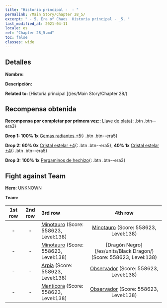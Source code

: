```yaml
---
title: "Historia principal -  - "
permalink: /Main Story/Chapter 28_5/
excerpt: " - 5. Era of Chaos  Historia principal - _5. "
last_modified_at: 2021-04-11
locale: es
ref: "Chapter 28_5.md"
toc: false
classes: wide
---
```


## Detalles

 **Nombre:** 

 **Descripción:** 

 **Related to:** [Historia principal ](/es/Main Story/Chapter 28/)

## Recompensa obtenida

 **Recompensa por completar por primera vez::** [Llave de plata](/es/Items/con_693/){: .btn .btn--era3}

 **Drop 1:** **100% 1x** [Gemas radiantes +5](/es/Items/mat_100/){: .btn .btn--era5}

 **Drop 2:** **60% 0x** [Cristal estelar +4](/es/Items/mat_94/){: .btn .btn--era5}, **40% 1x** [Cristal estelar +4](/es/Items/mat_94/){: .btn .btn--era5}

 **Drop 3:** **100% 1x** [Pergaminos de hechizo](/es/Items/con_694/){: .btn .btn--era3}


## Fight against Team
 **Hero:** UNKNOWN

 **Team:**


  | 1st row | 2nd row | 3rd row | 4th row |
  |:----:|:----:|:----|:----:|
  | - | - | [Minotauro](/es/units/Minotaur/) (Score: 558623, Level:138)  | [Minotauro](/es/units/Minotaur/) (Score: 558623, Level:138)  |
  | - | - | [Minotauro](/es/units/Minotaur/) (Score: 558623, Level:138)  | [Dragón Negro](/es/units/Black Dragon/) (Score: 558623, Level:138)  |
  | - | - | [Arpía](/es/units/Harpy/) (Score: 558623, Level:138)  | [Observador](/es/units/Beholder/) (Score: 558623, Level:138)  |
  | - | - | [Mantícora](/es/units/Manticore/) (Score: 558623, Level:138)  | [Observador](/es/units/Beholder/) (Score: 558623, Level:138)  |


